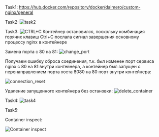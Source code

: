 Task1: https://hub.docker.com/repository/docker/daimero/custom-nginx/general

Task2: ![task2](https://github.com/user-attachments/assets/0da16689-73cd-4b2d-91b1-2996a3549ce8)

Task3: ![CTRL+C](https://github.com/user-attachments/assets/29727593-9246-41e8-8fa3-b21e3415666e)
Контейнер остановился, поскольку комбинация горячих клавиш Ctrl+C послала сигнал завершения основному процессу nginx в контейнере

Замена порта с 80 на 81:
![change_port](https://github.com/user-attachments/assets/9e8d0a4c-cbc3-4f3e-a5e4-6e6f0777afc6)

Получаем ошибку сброса соединения, т.к. был изменен порт сервиса nginx с 80 на 81 внутри контейнера, а контейнер был запущен с перенаправлением порта хоста 8080 на 80 порт внутри контейнера:

![connection_reset](https://github.com/user-attachments/assets/f8bf9dae-6722-4b29-83b1-b76a6fd34bab)

Удаление запущенного контейнера без остановки:
![delete_container](https://github.com/user-attachments/assets/de2e2f0e-c7f3-4d13-a951-1a71ae1a771e)

Task4:
![task4](https://github.com/user-attachments/assets/6e2dfc68-27aa-49c8-b602-50d2f7a89f70)

Task5:

Container inspect:

![Container inspect](https://github.com/user-attachments/assets/fa2f0004-4b96-40cc-b7d7-346e9cc1d5e0)

